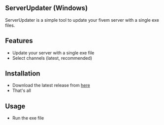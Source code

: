 ## ServerUpdater (Windows)

ServerUpdater is a simple tool to update your fivem server with a single exe files.

## Features
- Update your server with a single exe file
- Select channels (latest, recommended)

## Installation
- Download the latest release from [here](https://github.com/NikXpro/nth_core/releases)
- That's all

## Usage
- Run the exe file
